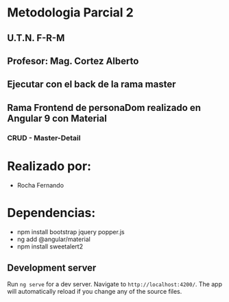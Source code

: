 # Metodologia Parcial 2

## U.T.N. F-R-M
## Profesor: Mag. Cortez Alberto

## Ejecutar con el back de la rama master
## Rama Frontend de personaDom realizado en Angular 9 con Material 
### CRUD - Master-Detail 

# Realizado por:

* Rocha Fernando

# Dependencias:

* npm install bootstrap jquery popper.js
* ng add @angular/material
* npm install sweetalert2

## Development server

Run `ng serve` for a dev server. Navigate to `http://localhost:4200/`. The app will automatically reload if you change any of the source files.
